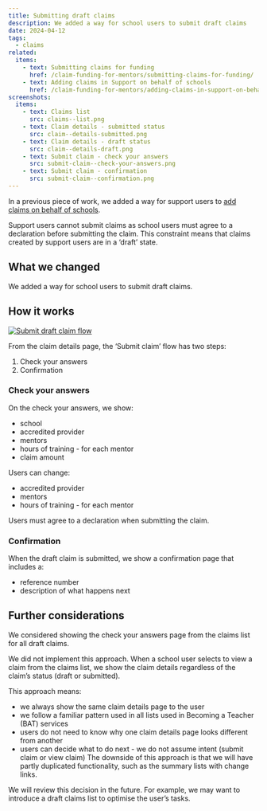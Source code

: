 ```yaml
---
title: Submitting draft claims
description: We added a way for school users to submit draft claims
date: 2024-04-12
tags:
  - claims
related:
  items:
    - text: Submitting claims for funding
      href: /claim-funding-for-mentors/submitting-claims-for-funding/
    - text: Adding claims in Support on behalf of schools
      href: /claim-funding-for-mentors/adding-claims-in-support-on-behalf-of-schools/
screenshots:
  items:
    - text: Claims list
      src: claims--list.png
    - text: Claim details - submitted status
      src: claim--details-submitted.png
    - text: Claim details - draft status
      src: claim--details-draft.png
    - text: Submit claim - check your answers
      src: submit-claim--check-your-answers.png
    - text: Submit claim - confirmation
      src: submit-claim--confirmation.png
---
```


In a previous piece of work, we added a way for support users to [add claims on behalf of schools](/claim-funding-for-mentors/adding-claims-in-support-on-behalf-of-schools/).

Support users cannot submit claims as school users must agree to a declaration before submitting the claim. This constraint means that claims created by support users are in a ‘draft’ state.

## What we changed

We added a way for school users to submit draft claims.

## How it works

[![Submit draft claim flow](submit-draft-claim--flow.png 'Submit draft claim flow')](submit-draft-claim--flow.png)

From the claim details page, the ‘Submit claim’ flow has two steps:

1. Check your answers
2. Confirmation

### Check your answers

On the check your answers, we show:

- school
- accredited provider
- mentors
- hours of training - for each mentor
- claim amount

Users can change:

- accredited provider
- mentors
- hours of training - for each mentor

Users must agree to a declaration when submitting the claim.

### Confirmation

When the draft claim is submitted, we show a confirmation page that includes a:

- reference number
- description of what happens next

## Further considerations

We considered showing the check your answers page from the claims list for all draft claims.

We did not implement this approach. When a school user selects to view a claim from the claims list, we show the claim details regardless of the claim’s status (draft or submitted).

This approach means:

- we always show the same claim details page to the user
- we follow a familiar pattern used in all lists used in Becoming a Teacher (BAT) services
- users do not need to know why one claim details page looks different from another
- users can decide what to do next - we do not assume intent (submit claim or view claim)
The downside of this approach is that we will have partly duplicated functionality, such as the summary lists with change links.

We will review this decision in the future. For example, we may want to introduce a draft claims list to optimise the user’s tasks.

